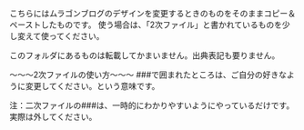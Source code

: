こちらにはムラゴンブログのデザインを変更するときのものをそのままコピー＆ペーストしたものです。
使う場合は、「2次ファイル」と書かれているものを少し変えて使ってください。

このフォルダにあるものは転載してかまいません。出典表記も要りません。

～～～2次ファイルの使い方～～～
###で囲まれたところは、ご自分の好きなように変更してください。という意味です。

注：二次ファイルの###は、一時的にわかりやすいようにやっているだけです。実際は外してください。
